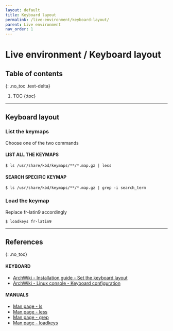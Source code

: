 ```yaml
---
layout: default
title: Keyboard layout
permalink: /live-environment/keyboard-layout/
parent: Live environment
nav_order: 1
---
```


# Live environment / Keyboard layout

## Table of contents
{: .no_toc .text-delta}

1. TOC
{:toc}

---

## Keyboard layout

### List the keymaps

Choose one of the two commands

#### LIST ALL THE KEYMAPS
```
$ ls /usr/share/kbd/keymaps/**/*.map.gz | less
```

#### SEARCH SPECIFIC KEYMAP
```
$ ls /usr/share/kbd/keymaps/**/*.map.gz | grep -i search_term
```

### Load the keymap

Replace fr-latin9 accordingly

```
$ loadkeys fr-latin9
```

---

## References
{: .no_toc}

#### KEYBOARD
- [ArchWiki - Installation guide - Set the keyboard layout](https://wiki.archlinux.org/index.php/Installation_guide#Set_the_keyboard_layout)
- [ArchWiki - Linux console - Keyboard configuration](https://wiki.archlinux.org/index.php/Linux_console/Keyboard_configuration)

#### MANUALS
- [Man page - ls](https://jlk.fjfi.cvut.cz/arch/manpages/man/core/coreutils/ls.1.en)
- [Man page - less](https://jlk.fjfi.cvut.cz/arch/manpages/man/core/less/less.1.en)
- [Man page - grep](https://jlk.fjfi.cvut.cz/arch/manpages/man/core/grep/grep.1.en)
- [Man page - loadkeys](https://jlk.fjfi.cvut.cz/arch/manpages/man/loadkeys.1)
